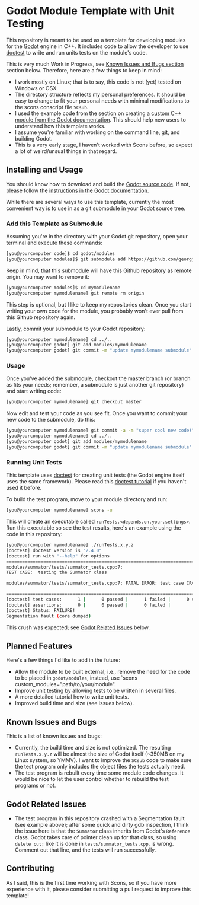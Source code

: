 # Godot Module Template with Unit Testing

This repository is meant to be used as a template for developing modules for the [Godot][1] engine in C++. It includes code to allow the developer to use [doctest][2] to write and run units tests on the module's code.

This is very much Work in Progress, see [Known Issues and Bugs section](#known-issues-and-bugs) section below. Therefore, here are a few things to keep in mind:

* I work mostly on Linux; that is to say, this code is not (yet) tested on Windows or OSX.
* The directory structure reflects my personal preferences. It should be easy to change to fit your personal needs with minimal modifications to the scons conscript file `SCsub`.
* I used the example code from the section on creating a [custom C++ module from the Godot documentation][6]. This should help new users to understand how this template works.
* I assume you're familiar with working on the command line, git, and building Godot.
* This is a very early stage, I haven't worked with Scons before, so expect a lot of weird/unsual things in that regard.

## Installing and Usage

You should know how to download and build the [Godot source code][3]. If not, please follow the [instructions in the Godot documentation][4].

While there are several ways to use this template, currently the most convenient way is to use in as a git submodule in your Godot source tree.

### Add this Template as Submodule

Assuming you're in the directory with your Godot git repository, open your terminal and execute these commands:

```bash
[you@yourcomputer code]$ cd godot/modules
[you@yourcomputer modules]$ git submodule add https://github.com/georgjz/godot-module-template-with-unit-testing.git mymodulename
```

Keep in mind, that this submodule will have this Github repository as remote origin. You may want to remove it:

```bash
[you@yourcomputer modules]$ cd mymodulename
[you@yourcomputer mymodulename] git remote rm origin
```

This step is optional, but I like to keep my repositories clean. Once you start writing your own code for the module, you probably won't ever pull from this Github repository again.

Lastly, commit your submodule to your Godot repository:

```bash
[you@yourcomputer mymodulename] cd ../..
[you@yourcomputer godot] git add modules/mymodulename
[you@yourcomputer godot] git commit -m "update mymodulename submodule"
```

### Usage

Once you've added the submodule, checkout the master branch (or branch as fits your needs; remember, a submodule is just another git repository) and start writing code:

```bash
[you@yourcomputer mymodulename] git checkout master
```

Now edit and test your code as you see fit. Once you want to commit your new code to the submodule, do this:

```bash
[you@yourcomputer mymodulename] git commit -a -m "super cool new code!"
[you@yourcomputer mymodulename] cd ../..
[you@yourcomputer godot] git add modules/mymodulename
[you@yourcomputer godot] git commit -m "update mymodulename submodule"
```

### Running Unit Tests

This template uses [doctest][2] for creating unit tests (the Godot engine itself uses the same framework). Please read this [doctest tutorial][5] if you haven't used it before.

To build the test program, move to your module directory and run:

```bash
[you@yourcomputer mymodulename] scons -u
```

This will create an executable called `runTests.<depends.on.your.settings>`. Run this executable so see the test results, here's an example using the code in this repository:

```bash
[you@yourcomputer mymodulename] ./runTests.x.y.z
[doctest] doctest version is "2.4.0"
[doctest] run with "--help" for options
===============================================================================
modules/summator/tests/summator_tests.cpp:7:
TEST CASE:  testing the Summator class

modules/summator/tests/summator_tests.cpp:7: FATAL ERROR: test case CRASHED: SIGSEGV - Segmentation violation signal

===============================================================================
[doctest] test cases:      1 |      0 passed |      1 failed |      0 skipped
[doctest] assertions:      0 |      0 passed |      0 failed |
[doctest] Status: FAILURE!
Segmentation fault (core dumped)
```

This crush was expected; see [Godot Related Issues](#godot-related-issues) below.

## Planned Features

Here's a few things I'd like to add in the future:

* Allow the module to be built external; i.e., remove the need for the code to be placed in `godot/modules`, instead, use `scons custom_modules="path/to/your/module".
* Improve unit testing by allowing tests to be written in several files.
* A more detailed tutorial how to write unit tests.
* Improved build time and size (see issues below).

## Known Issues and Bugs

This is a list of known issues and bugs:

* Currently, the build time and size is not optimized. The resulting `runTests.x.y.z` will be almost the size of Godot itself (~350MB on my Linux system, so YMMV). I want to improve the `SCsub` code to make sure the test program only includes the object files the tests actually need.
* The test program is rebuilt every time some module code changes. It would be nice to let the user control whether to rebuild the test programs or not.

## Godot Related Issues

* The test program in this repository crashed with a Segmentation fault (see example above); after some quick and dirty gdb inspection, I think the issue here is that the `Summator` class inherits from Godot's `Reference` class. Godot takes care of pointer clean up for that class, so using `delete cut;` like it is done in `tests/summator_tests.cpp`, is wrong. Comment out that line, and the tests will run successfully.

## Contributing

As I said, this is the first time working with Scons, so if you have more experience with it, please consider submitting a pull request to improve this template!

[1]: https://godotengine.org
[2]: https://github.com/onqtam/doctest
[3]: https://github.com/godotengine
[4]: https://docs.godotengine.org/en/stable/development/compiling/index.html
[5]: https://github.com/onqtam/doctest/blob/master/doc/markdown/tutorial.md
[6]: https://docs.godotengine.org/en/stable/development/cpp/custom_modules_in_cpp.html
